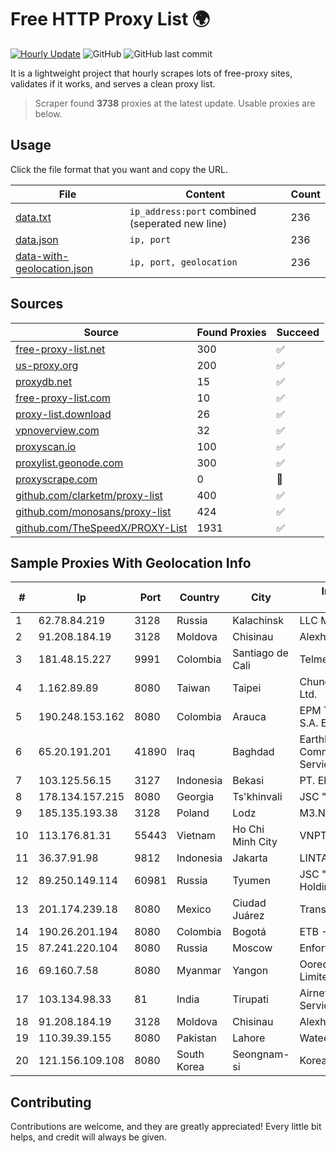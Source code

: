 
# Free HTTP Proxy List 🌍

[![Hourly Update](https://github.com/mertguvencli/http-proxy-list/actions/workflows/main.yml/badge.svg?branch=main)](https://github.com/mertguvencli/http-proxy-list/actions/workflows/main.yml)
![GitHub](https://img.shields.io/github/license/mertguvencli/http-proxy-list)
![GitHub last commit](https://img.shields.io/github/last-commit/mertguvencli/http-proxy-list)

It is a lightweight project that hourly scrapes lots of free-proxy sites, validates if it works, and serves a clean proxy list.


> Scraper found **3738** proxies at the latest update. Usable proxies are below.

## Usage

Click the file format that you want and copy the URL.


|File|Content|Count|
|----|-------|-----|
|[data.txt](https://raw.githubusercontent.com/mertguvencli/http-proxy-list/main/proxy-list/data.txt)|`ip_address:port` combined (seperated new line)|236|
|[data.json](https://raw.githubusercontent.com/mertguvencli/http-proxy-list/main/proxy-list/data.json)|`ip, port`|236|
|[data-with-geolocation.json](https://raw.githubusercontent.com/mertguvencli/http-proxy-list/main/proxy-list/data-with-geolocation.json)|`ip, port, geolocation`|236|

## Sources

|Source|Found Proxies|Succeed|
|------|-------------|-------|
|[free-proxy-list.net](https://free-proxy-list.net)|300|✅|
|[us-proxy.org](https://www.us-proxy.org)|200|✅|
|[proxydb.net](http://proxydb.net)|15|✅|
|[free-proxy-list.com](https://free-proxy-list.com/?page=&port=&type%5B%5D=http&type%5B%5D=https&up_time=0&search=Search)|10|✅|
|[proxy-list.download](https://www.proxy-list.download/HTTP)|26|✅|
|[vpnoverview.com](https://vpnoverview.com/privacy/anonymous-browsing/free-proxy-servers)|32|✅|
|[proxyscan.io](https://www.proxyscan.io)|100|✅|
|[proxylist.geonode.com](https://proxylist.geonode.com/api/proxy-list?limit=300&page=1&sort_by=lastChecked&sort_type=desc&protocols=http,https)|300|✅|
|[proxyscrape.com](https://api.proxyscrape.com/v2/?request=displayproxies&protocol=http&timeout=10000&country=all&ssl=all&anonymity=all)|0|🚫|
|[github.com/clarketm/proxy-list](https://raw.githubusercontent.com/clarketm/proxy-list/master/proxy-list-raw.txt)|400|✅|
|[github.com/monosans/proxy-list](https://raw.githubusercontent.com/monosans/proxy-list/main/proxies/http.txt)|424|✅|
|[github.com/TheSpeedX/PROXY-List](https://raw.githubusercontent.com/TheSpeedX/PROXY-List/master/http.txt)|1931|✅|


## Sample Proxies With Geolocation Info

|#|Ip|Port|Country|City|Internet Service Provider|
|-|--|----|-------|----|-------------------------|
|1|62.78.84.219|3128|Russia|Kalachinsk|LLC Milecom|
|2|91.208.184.19|3128|Moldova|Chisinau|Alexhost SRL|
|3|181.48.15.227|9991|Colombia|Santiago de Cali|Telmex Colombia S.A.|
|4|1.162.89.89|8080|Taiwan|Taipei|Chunghwa Telecom Co., Ltd.|
|5|190.248.153.162|8080|Colombia|Arauca|EPM Telecomunicaciones S.A. E.S.P.|
|6|65.20.191.201|41890|Iraq|Baghdad|EarthLink Ltd. Communications&Internet Services|
|7|103.125.56.15|3127|Indonesia|Bekasi|PT. Eka Mas Republik|
|8|178.134.157.215|8080|Georgia|Ts'khinvali|JSC "Silknet"|
|9|185.135.193.38|3128|Poland|Lodz|M3.NET Sp. zoo Sp. K.|
|10|113.176.81.31|55443|Vietnam|Ho Chi Minh City|VNPT|
|11|36.37.91.98|9812|Indonesia|Jakarta|LINTASARTA|
|12|89.250.149.114|60981|Russia|Tyumen|JSC "ER-Telecom Holding"|
|13|201.174.239.18|8080|Mexico|Ciudad Juárez|Transtelco Inc|
|14|190.26.201.194|8080|Colombia|Bogotá|ETB - Colombia|
|15|87.241.220.104|8080|Russia|Moscow|Enforta-OMSK|
|16|69.160.7.58|8080|Myanmar|Yangon|Ooredoo Myanmar Limited|
|17|103.134.98.33|81|India|Tirupati|Airnetz Broadband Services Private Limited|
|18|91.208.184.19|3128|Moldova|Chisinau|Alexhost SRL|
|19|110.39.39.155|8080|Pakistan|Lahore|Wateen Telecom Limited|
|20|121.156.109.108|8080|South Korea|Seongnam-si|Korea Telecom|



## Contributing

Contributions are welcome, and they are greatly appreciated! Every
little bit helps, and credit will always be given.

